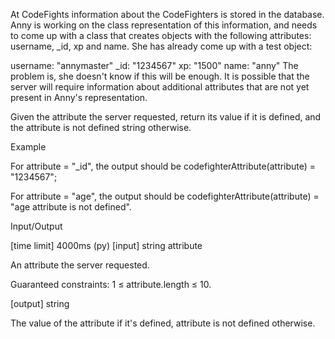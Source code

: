 At CodeFights information about the CodeFighters is stored in the database. Anny is working on the class representation of this information, and needs to come up with a class that creates objects with the following attributes: username, _id, xp and name. She has already come up with a test object:

username: "annymaster"
_id: "1234567"
xp: "1500"
name: "anny"
The problem is, she doesn't know if this will be enough. It is possible that the server will require information about additional attributes that are not yet present in Anny's representation.

Given the attribute the server requested, return its value if it is defined, and the <attribute> attribute is not defined string otherwise.

Example

For attribute = "_id", the output should be
codefighterAttribute(attribute) = "1234567";

For attribute = "age", the output should be
codefighterAttribute(attribute) = "age attribute is not defined".

Input/Output

[time limit] 4000ms (py)
[input] string attribute

An attribute the server requested.

Guaranteed constraints:
1 ≤ attribute.length ≤ 10.

[output] string

The value of the attribute if it's defined, <attribute> attribute is not defined otherwise.
